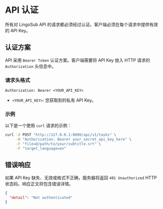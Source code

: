 # API 认证

所有对 LingoSub API 的请求都必须经过认证。客户端必须在每个请求中提供有效的 API Key。

## 认证方案

API 采用 `Bearer Token` 认证方案。客户端需要将 API Key 放入 HTTP 请求的 `Authorization` 头信息中。

### 请求头格式

```
Authorization: Bearer <YOUR_API_KEY>
```

- `<YOUR_API_KEY>`: 您获取到的私有 API Key。

### 示例

以下是一个使用 `curl` 请求的示例：

```bash
curl -X POST "http://127.0.0.1:8000/api/v1/tasks" \
     -H "Authorization: Bearer your_secret_api_key_here" \
     -F "file=@/path/to/your/subtitle.srt" \
     -F "target_language=en"
```

## 错误响应

如果 API Key 缺失、无效或格式不正确，服务器将返回 `401 Unauthorized` HTTP 状态码，响应正文将包含错误详情。

```json
{
  "detail": "Not authenticated"
}
``` 